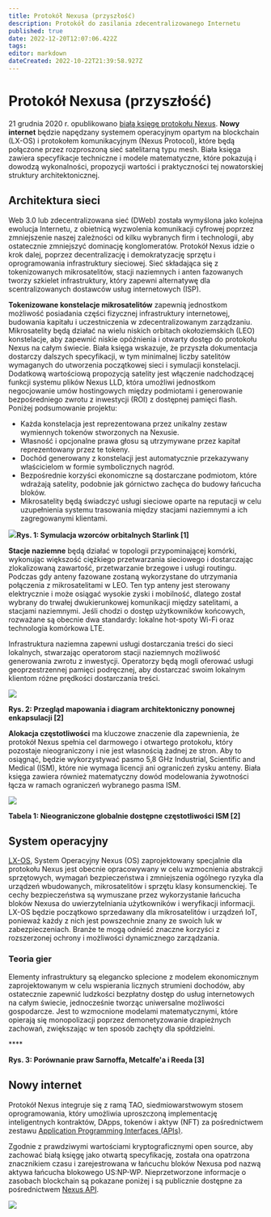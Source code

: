 ```yaml
---
title: Protokół Nexusa (przyszłość)
description: Protokół do zasilania zdecentralizowanego Internetu
published: true
date: 2022-12-20T12:07:06.422Z
tags: 
editor: markdown
dateCreated: 2022-10-22T21:39:58.927Z
---
```


# Protokół Nexusa (przyszłość)

21 grudnia 2020 r. opublikowano [białą księgę protokołu Nexus](https://tech.nexus.io/files/nexus\_protocol/Nexus\_Protocol\_1.0.0.pdf). **Nowy internet** będzie napędzany systemem operacyjnym opartym na blockchain (LX-OS) i protokołem komunikacyjnym (Nexus Protocol), które będą połączone przez rozproszoną sieć satelitarną typu mesh. Biała księga zawiera specyfikacje techniczne i modele matematyczne, które pokazują i dowodzą wykonalności, propozycji wartości i praktyczności tej nowatorskiej struktury architektonicznej.

## **Architektura sieci**

Web 3.0 lub zdecentralizowana sieć (DWeb) została wymyślona jako kolejna ewolucja Internetu, z obietnicą wyzwolenia komunikacji cyfrowej poprzez zmniejszenie naszej zależności od kilku wybranych firm i technologii, aby ostatecznie zmniejszyć dominację konglomeratów. Protokół Nexus idzie o krok dalej, poprzez decentralizację i demokratyzację sprzętu i oprogramowania infrastruktury sieciowej. Sieć składająca się z tokenizowanych mikrosatelitów, stacji naziemnych i anten fazowanych tworzy szkielet infrastruktury, który zapewni alternatywę dla scentralizowanych dostawców usług internetowych (ISP).

**Tokenizowane konstelacje mikrosatelitów** zapewnią jednostkom możliwość posiadania części fizycznej infrastruktury internetowej, budowania kapitału i uczestniczenia w zdecentralizowanym zarządzaniu. Mikrosatelity będą działać na wielu niskich orbitach okołoziemskich (LEO) konstelacje, aby zapewnić niskie opóźnienia i otwarty dostęp do protokołu Nexus na całym świecie. Biała księga wskazuje, że przyszła dokumentacja dostarczy dalszych specyfikacji, w tym minimalnej liczby satelitów wymaganych do utworzenia początkowej sieci i symulacji konstelacji. Dodatkową wartościową propozycją satelity jest włączenie nadchodzącej funkcji systemu plików Nexus LLD, która umożliwi jednostkom negocjowanie umów hostingowych między podmiotami i generowanie bezpośredniego zwrotu z inwestycji (ROI) z dostępnej pamięci flash. Poniżej podsumowanie projektu:

* Każda konstelacja jest reprezentowana przez unikalny zestaw wymiennych tokenów stworzonych na Nexusie.
* Własność i opcjonalne prawa głosu są utrzymywane przez kapitał reprezentowany przez te tokeny.
* Dochód generowany z konstelacji jest automatycznie przekazywany właścicielom w formie symbolicznych nagród.
* Bezpośrednie korzyści ekonomiczne są dostarczane podmiotom, które wdrażają satelity, podobnie jak górnictwo zachęca do budowy łańcucha bloków.
* Mikrosatelity będą świadczyć usługi sieciowe oparte na reputacji w celu uzupełnienia systemu trasowania między stacjami naziemnymi a ich zagregowanymi klientami.

![](https://miro.medium.com/max/1024/1\*kIEUUBrnF8GCVdop9-NUQA.png)**Rys. 1: Symulacja wzorców orbitalnych Starlink \[1]**

**Stacje naziemne** będą działać w topologii przypominającej komórki, wykonując większość ciężkiego przetwarzania sieciowego i dostarczając zlokalizowaną zawartość, przetwarzanie brzegowe i usługi routingu. Podczas gdy anteny fazowane zostaną wykorzystane do utrzymania połączenia z mikrosatelitami w LEO. Ten typ anteny jest sterowany elektrycznie i może osiągać wysokie zyski i mobilność, dlatego został wybrany do trwałej dwukierunkowej komunikacji między satelitami, a stacjami naziemnymi. Jeśli chodzi o dostęp użytkowników końcowych, rozważane są obecnie dwa standardy: lokalne hot-spoty Wi-Fi oraz technologia komórkowa LTE.

Infrastruktura naziemna zapewni usługi dostarczania treści do sieci lokalnych, stwarzając operatorom stacji naziemnych możliwość generowania zwrotu z inwestycji. Operatorzy będą mogli oferować usługi geoprzestrzennej pamięci podręcznej, aby dostarczać swoim lokalnym klientom różne prędkości dostarczania treści.

![](https://miro.medium.com/max/1088/1\*Jrwb8NlXdwF03Q4IqBrWYg.png)

**Rys. 2: Przegląd mapowania i diagram architektoniczny ponownej enkapsulacji \[2]**

**Alokacja częstotliwości** ma kluczowe znaczenie dla zapewnienia, że protokół Nexus spełnia cel darmowego i otwartego protokołu, który pozostaje nieograniczony i nie jest własnością żadnej ze stron. Aby to osiągnąć, będzie wykorzystywać pasmo 5,8 GHz Industrial, Scientific and Medical (ISM), które nie wymaga licencji ani ograniczeń zysku anteny. Biała księga zawiera również matematyczny dowód modelowania żywotności łącza w ramach ograniczeń wybranego pasma ISM.

![](https://miro.medium.com/max/652/1\*hLhVDk7j8gINvti8Xw6v\_A.png)

**Tabela 1: Nieograniczone globalnie dostępne częstotliwości ISM \[2]**

## **System operacyjny**

[LX-OS](https://medium.com/@NexusOfficial/nexos-the-nexus-operating-system-a-bastion-for-the-internet-of-things-iot-beyond-c37aa477c119), System Operacyjny Nexus (OS) zaprojektowany specjalnie dla protokołu Nexus jest obecnie opracowywany w celu wzmocnienia abstrakcji sprzętowych, wymagań bezpieczeństwa i zmniejszenia ogólnego ryzyka dla urządzeń wbudowanych, mikrosatelitów i sprzętu klasy konsumenckiej. Te cechy bezpieczeństwa są wymuszane przez wykorzystanie łańcucha bloków Nexusa do uwierzytelniania użytkowników i weryfikacji informacji. LX-OS będzie początkowo sprzedawany dla mikrosatelitów i urządzeń IoT, ponieważ każdy z nich jest powszechnie znany ze swoich luk w zabezpieczeniach. Branże te mogą odnieść znaczne korzyści z rozszerzonej ochrony i możliwości dynamicznego zarządzania.

### **Teoria gier**

Elementy infrastruktury są elegancko splecione z modelem ekonomicznym zaprojektowanym w celu wspierania licznych strumieni dochodów, aby ostatecznie zapewnić ludzkości bezpłatny dostęp do usług internetowych na całym świecie, jednocześnie tworząc uniwersalne możliwości gospodarcze. Jest to wzmocnione modelami matematycznymi, które opierają się monopolizacji poprzez demonetyzowanie drapieżnych zachowań, zwiększając w ten sposób zachęty dla spółdzielni.

<img src="https://miro.medium.com/max/1400/1*0AXWpP__rEy5eXfPaK6ESw.png" alt="" data-size="oryginał">****

**Rys. 3: Porównanie praw Sarnoffa, Metcalfe'a i Reeda \[3]**

## **Nowy internet**

Protokół Nexus integruje się z ramą TAO, siedmiowarstwowym stosem oprogramowania, który umożliwia uproszczoną implementację inteligentnych kontraktów, DApps, tokenów i aktyw (NFT) za pośrednictwem zestawu [Application Programming Interfaces (APIs)](https://tech.nexus.io/software-stack?s=api).

Zgodnie z prawdziwymi wartościami kryptograficznymi open source, aby zachować białą księgę jako otwartą specyfikację, została ona opatrzona znacznikiem czasu i zarejestrowana w łańcuchu bloków Nexusa pod nazwą aktywa łańcucha blokowego US:NP-WP. Nieprzetworzone informacje o zasobach blockchain są pokazane poniżej i są publicznie dostępne za pośrednictwem [Nexus API](http://api.nexus.io:8080/assets/get/asset/US:NP-WP).

![](<../../../.gitbook/assets/Nexus Protocol.png>)